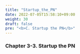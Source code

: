 ```yaml
---
title: "Startup_the_PN"
date: 2022-07-05T15:58:10+09:00
weight: 30
draft: false
pre: "<b>C. Startup the PN</b>"
---
```


### Chapter 3-3. Startup the PN
